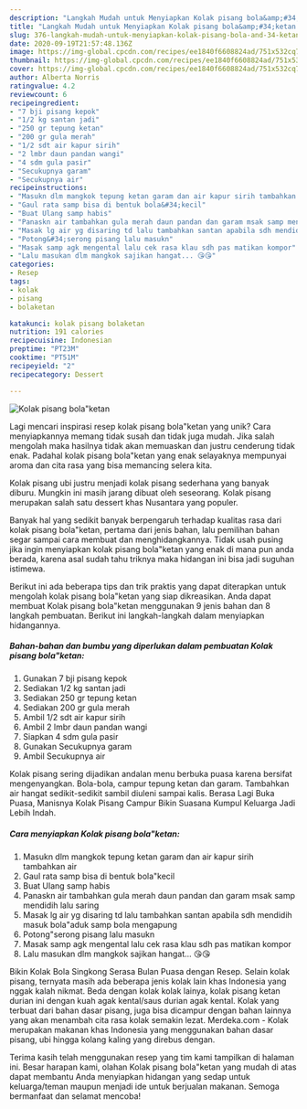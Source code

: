 ```yaml
---
description: "Langkah Mudah untuk Menyiapkan Kolak pisang bola&amp;#34;ketan Anti Gagal"
title: "Langkah Mudah untuk Menyiapkan Kolak pisang bola&amp;#34;ketan Anti Gagal"
slug: 376-langkah-mudah-untuk-menyiapkan-kolak-pisang-bola-and-34-ketan-anti-gagal
date: 2020-09-19T21:57:48.136Z
image: https://img-global.cpcdn.com/recipes/ee1840f6608824ad/751x532cq70/kolak-pisang-bolaketan-foto-resep-utama.jpg
thumbnail: https://img-global.cpcdn.com/recipes/ee1840f6608824ad/751x532cq70/kolak-pisang-bolaketan-foto-resep-utama.jpg
cover: https://img-global.cpcdn.com/recipes/ee1840f6608824ad/751x532cq70/kolak-pisang-bolaketan-foto-resep-utama.jpg
author: Alberta Norris
ratingvalue: 4.2
reviewcount: 6
recipeingredient:
- "7 bji pisang kepok"
- "1/2 kg santan jadi"
- "250 gr tepung ketan"
- "200 gr gula merah"
- "1/2 sdt air kapur sirih"
- "2 lmbr daun pandan wangi"
- "4 sdm gula pasir"
- "Secukupnya garam"
- "Secukupnya air"
recipeinstructions:
- "Masukn dlm mangkok tepung ketan garam dan air kapur sirih tambahkan air"
- "Gaul rata samp bisa di bentuk bola&#34;kecil"
- "Buat Ulang samp habis"
- "Panaskn air tambahkan gula merah daun pandan dan garam msak samp mendidih lalu saring"
- "Masak lg air yg disaring td lalu tambahkan santan apabila sdh mendidih masuk bola&#34;aduk samp bola mengapung"
- "Potong&#34;serong pisang lalu masukn"
- "Masak samp agk mengental lalu cek rasa klau sdh pas matikan kompor"
- "Lalu masukan dlm mangkok sajikan hangat... 😘😘"
categories:
- Resep
tags:
- kolak
- pisang
- bolaketan

katakunci: kolak pisang bolaketan 
nutrition: 191 calories
recipecuisine: Indonesian
preptime: "PT23M"
cooktime: "PT51M"
recipeyield: "2"
recipecategory: Dessert

---
```



![Kolak pisang bola&#34;ketan](https://img-global.cpcdn.com/recipes/ee1840f6608824ad/751x532cq70/kolak-pisang-bolaketan-foto-resep-utama.jpg)

Lagi mencari inspirasi resep kolak pisang bola&#34;ketan yang unik? Cara menyiapkannya memang tidak susah dan tidak juga mudah. Jika salah mengolah maka hasilnya tidak akan memuaskan dan justru cenderung tidak enak. Padahal kolak pisang bola&#34;ketan yang enak selayaknya mempunyai aroma dan cita rasa yang bisa memancing selera kita.

Kolak pisang ubi justru menjadi kolak pisang sederhana yang banyak diburu. Mungkin ini masih jarang dibuat oleh seseorang. Kolak pisang merupakan salah satu dessert khas Nusantara yang populer.

Banyak hal yang sedikit banyak berpengaruh terhadap kualitas rasa dari kolak pisang bola&#34;ketan, pertama dari jenis bahan, lalu pemilihan bahan segar sampai cara membuat dan menghidangkannya. Tidak usah pusing jika ingin menyiapkan kolak pisang bola&#34;ketan yang enak di mana pun anda berada, karena asal sudah tahu triknya maka hidangan ini bisa jadi suguhan istimewa.


Berikut ini ada beberapa tips dan trik praktis yang dapat diterapkan untuk mengolah kolak pisang bola&#34;ketan yang siap dikreasikan. Anda dapat membuat Kolak pisang bola&#34;ketan menggunakan 9 jenis bahan dan 8 langkah pembuatan. Berikut ini langkah-langkah dalam menyiapkan hidangannya.

<!--inarticleads1-->

##### Bahan-bahan dan bumbu yang diperlukan dalam pembuatan Kolak pisang bola&#34;ketan:

1. Gunakan 7 bji pisang kepok
1. Sediakan 1/2 kg santan jadi
1. Sediakan 250 gr tepung ketan
1. Sediakan 200 gr gula merah
1. Ambil 1/2 sdt air kapur sirih
1. Ambil 2 lmbr daun pandan wangi
1. Siapkan 4 sdm gula pasir
1. Gunakan Secukupnya garam
1. Ambil Secukupnya air


Kolak pisang sering dijadikan andalan menu berbuka puasa karena bersifat mengenyangkan. Bola-bola, campur tepung ketan dan garam. Tambahkan air hangat sedikit-sedikit sambil diuleni sampai kalis. Berasa Lagi Buka Puasa, Manisnya Kolak Pisang Campur Bikin Suasana Kumpul Keluarga Jadi Lebih Indah. 

<!--inarticleads2-->

##### Cara menyiapkan Kolak pisang bola&#34;ketan:

1. Masukn dlm mangkok tepung ketan garam dan air kapur sirih tambahkan air
1. Gaul rata samp bisa di bentuk bola&#34;kecil
1. Buat Ulang samp habis
1. Panaskn air tambahkan gula merah daun pandan dan garam msak samp mendidih lalu saring
1. Masak lg air yg disaring td lalu tambahkan santan apabila sdh mendidih masuk bola&#34;aduk samp bola mengapung
1. Potong&#34;serong pisang lalu masukn
1. Masak samp agk mengental lalu cek rasa klau sdh pas matikan kompor
1. Lalu masukan dlm mangkok sajikan hangat... 😘😘


Bikin Kolak Bola Singkong Serasa Bulan Puasa dengan Resep. Selain kolak pisang, ternyata masih ada beberapa jenis kolak lain khas Indonesia yang nggak kalah nikmat. Beda dengan kolak kolak lainya, kolak pisang ketan durian ini dengan kuah agak kental/saus durian agak kental. Kolak yang terbuat dari bahan dasar pisang, juga bisa dicampur dengan bahan lainnya yang akan menambah cita rasa kolak semakin lezat. Merdeka.com - Kolak merupakan makanan khas Indonesia yang menggunakan bahan dasar pisang, ubi hingga kolang kaling yang direbus dengan. 

Terima kasih telah menggunakan resep yang tim kami tampilkan di halaman ini. Besar harapan kami, olahan Kolak pisang bola&#34;ketan yang mudah di atas dapat membantu Anda menyiapkan hidangan yang sedap untuk keluarga/teman maupun menjadi ide untuk berjualan makanan. Semoga bermanfaat dan selamat mencoba!
